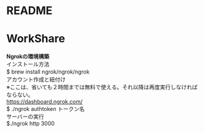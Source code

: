 # README



# WorkShare

**Ngrokの環境構築**</br>
インストール方法</br>
$ brew install ngrok/ngrok/ngrok　　</br>
アカウント作成と紐付け</br>
※ここは、省いても２時間までは無料で使える。それ以降は再度実行しなければならない。</br>
https://dashboard.ngrok.com/</br>
$ ./ngrok authtoken トークン名</br>
サーバーの実行</br>
$./ngrok http 3000</br>
